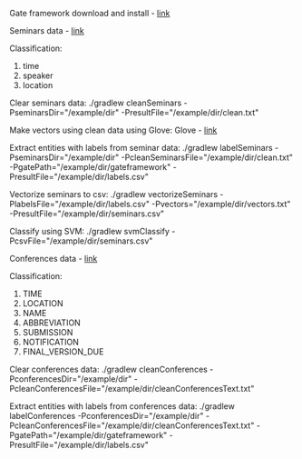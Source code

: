 Gate framework download and install - [link](https://gate.ac.uk/download/)

Seminars data - [link](https://people.cs.umass.edu/~mccallum/data/sa-tagged.tar.gz)

Classification:
1. time
2. speaker
3. location

Clear seminars data:
./gradlew cleanSeminars -PseminarsDir="/example/dir" -PresultFile="/example/dir/clean.txt"

Make vectors using clean data using Glove:
Glove - [link](https://github.com/stanfordnlp/GloVe)

Extract entities with labels from seminar data:
./gradlew labelSeminars -PseminarsDir="/example/dir" -PcleanSeminarsFile="/example/dir/clean.txt" -PgatePath="/example/dir/gateframework" -PresultFile="/example/dir/labels.csv"

Vectorize seminars to csv:
 ./gradlew vectorizeSeminars -PlabelsFile="/example/dir/labels.csv" -Pvectors="/example/dir/vectors.txt" -PresultFile="/example/dir/seminars.csv"

Classify using SVM:
./gradlew svmClassify -PcsvFile="/example/dir/seminars.csv"

Conferences data - [link](http://ii.pw.edu.pl/%7Epandrusz/data/conferences/conferences-data-0.2.tgz)

Classification:
1. TIME
2. LOCATION
3. NAME
4. ABBREVIATION
5. SUBMISSION
6. NOTIFICATION
7. FINAL_VERSION_DUE

Clear conferences data:
./gradlew cleanConferences -PconferencesDir="/example/dir" -PcleanConferencesFile="/example/dir/cleanConferencesText.txt"

Extract entities with labels from conferences data:
./gradlew labelConferences -PconferencesDir="/example/dir" -PcleanConferencesFile="/example/dir/cleanConferencesText.txt" -PgatePath="/example/dir/gateframework" -PresultFile="/example/dir/labels.csv"
